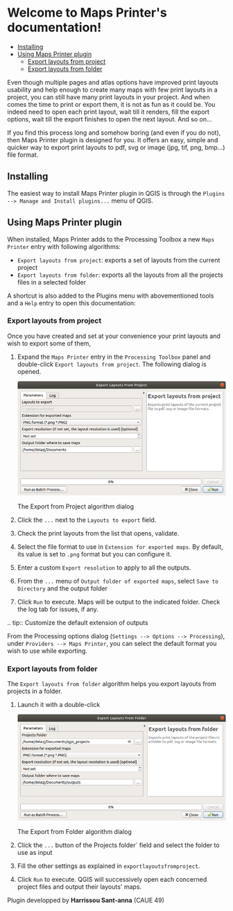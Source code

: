 
Welcome to Maps Printer's documentation!
============================================

* [Installing](#installing)
* [Using Maps Printer plugin](#using-maps-printer-plugin)
  * [Export layouts from project](#export-layouts-from-project)
  * [Export layouts from folder](#export-layouts-from-folder)


Even though multiple pages and atlas options have improved print layouts
usability and help enough to create many maps with few print layouts in a project,
you can still have many print layouts in your project. And when comes the time
to print or export them, it is not as fun as it could be. You indeed need to
open each print layout, wait till it renders, fill the export options,
wait till the export finishes to open the next layout. And so on...

If you find this process long and somehow boring (and even if you do not),
then Maps Printer plugin is designed for you. It offers an easy, simple and
quicker way to export print layouts to pdf, svg or image (jpg, tif, png, bmp...)
file format.

## Installing

The easiest way to install Maps Printer plugin in QGIS is through
the `Plugins --> Manage and Install plugins...` menu of QGIS.

## Using Maps Printer plugin

When installed, Maps Printer adds to the Processing Toolbox a new `Maps Printer`
entry with following algorithms:

* `Export layouts from project`: exports a set of layouts from the current project
* `Export layouts from folder`: exports all the layouts from all the projects
  files in a selected folder

A shortcut is also added to the Plugins menu with abovementioned tools and
a ``Help`` entry to open this documentation:

### Export layouts from project

Once you have created and set at your convenience your print layouts and wish to
export some of them,

1. Expand the `Maps Printer` entry in the `Processing Toolbox`
   panel and double-click `Export layouts from project`.
   The following dialog is opened.

   ![exportfromproject](https://github.com/DelazJ/MapsPrinter/blob/master/docs/images/exportfromproject.png)

    The Export from Project algorithm dialog

1. Click the `...` next to the `Layouts to export` field.
1. Check the print layouts from the list that opens, validate.
1. Select the file format to use in `Extension for exported maps`.
   By default, its value is set to `.png` format but you can configure it.
1. Enter a custom `Export resolution` to apply to all the outputs. 
1. From the `...` menu of `Output folder of exported maps`,
   select `Save to Directory` and the output folder
1. Click `Run` to execute.
   Maps will be output to the indicated folder. Check the log tab for issues,
   if any.

.. tip:: Customize the default extension of outputs

   From the Processing options dialog (`Settings --> Options -->
   Processing`), under `Providers --> Maps Printer`, you can
   select the default format you wish to use while exporting.

### Export layouts from folder

The `Export layouts from folder` algorithm helps you export layouts
from projects in a folder.

1. Launch it with a double-click

   ![exportfromfolder](https://github.com/DelazJ/MapsPrinter/blob/master/docs/images/exportfromfolder.png)

    The Export from Folder algorithm dialog

1. Click the `...` button of the Projects folder` field
   and select the folder to use as input
1. Fill the other settings as explained in `exportlayoutsfromproject`.
1. Click `Run` to execute.
   QGIS will successively open each concerned project files and output their
   layouts' maps.

Plugin developped by **Harrissou Sant-anna** (CAUE 49)
